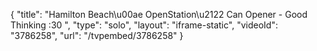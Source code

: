 {
    "title": "Hamilton Beach\u00ae OpenStation\u2122 Can Opener - Good Thinking :30 ",
    "type": "solo",
    "layout": "iframe-static",
    "videoId": "3786258",
    "url": "\/tvpembed\/3786258"
}
